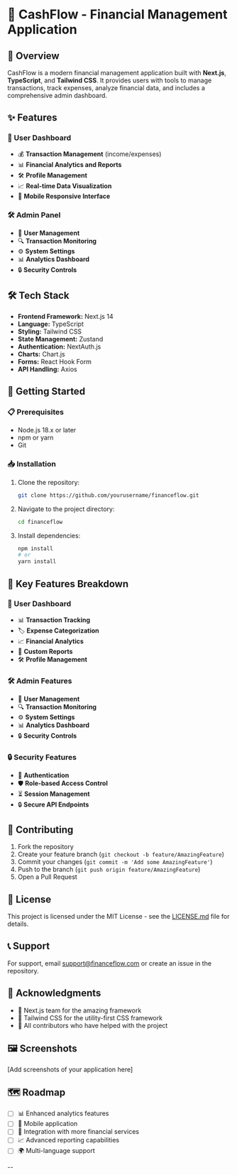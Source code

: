 # 🌊 CashFlow - Financial Management Application

## 📖 Overview

CashFlow is a modern financial management application built with **Next.js**, **TypeScript**, and **Tailwind CSS**. It provides users with tools to manage transactions, track expenses, analyze financial data, and includes a comprehensive admin dashboard.

## ✨ Features

### 👤 User Dashboard
- 💰 **Transaction Management** (income/expenses)
- 📊 **Financial Analytics and Reports**
- 🛠️ **Profile Management**
- 📈 **Real-time Data Visualization**
- 📱 **Mobile Responsive Interface**

### 🛠️ Admin Panel
- 👥 **User  Management**
- 🔍 **Transaction Monitoring**
- ⚙️ **System Settings**
- 📊 **Analytics Dashboard**
- 🔒 **Security Controls**

## 🛠️ Tech Stack

- **Frontend Framework:** Next.js 14
- **Language:** TypeScript
- **Styling:** Tailwind CSS
- **State Management:** Zustand
- **Authentication:** NextAuth.js
- **Charts:** Chart.js
- **Forms:** React Hook Form
- **API Handling:** Axios

## 🚀 Getting Started

### 📋 Prerequisites
- Node.js 18.x or later
- npm or yarn
- Git

### 📥 Installation
1. Clone the repository:  
   ```bash
   git clone https://github.com/yourusername/financeflow.git
   ```
2. Navigate to the project directory:  
   ```bash
   cd financeflow
   ```
3. Install dependencies:  
   ```bash
   npm install
   # or
   yarn install
   ```

## 🔑 Key Features Breakdown

### 👤 User Dashboard
- 📊 **Transaction Tracking**
- 🏷️ **Expense Categorization**
- 📈 **Financial Analytics**
- 📄 **Custom Reports**
- 🛠️ **Profile Management**

### 🛠️ Admin Features
- 👥 **User  Management**
- 🔍 **Transaction Monitoring**
- ⚙️ **System Settings**
- 📊 **Analytics Dashboard**
- 🔒 **Security Controls**

### 🔒 Security Features
- 🔑 **Authentication**
- 🛡️ **Role-based Access Control**
- ⏳ **Session Management**
- 🔒 **Secure API Endpoints**

## 🤝 Contributing

1. Fork the repository
2. Create your feature branch (`git checkout -b feature/AmazingFeature`)
3. Commit your changes (`git commit -m 'Add some AmazingFeature'`)
4. Push to the branch (`git push origin feature/AmazingFeature`)
5. Open a Pull Request

## 📜 License

This project is licensed under the MIT License - see the [LICENSE.md](LICENSE.md) file for details.

## 📞 Support

For support, email [support@financeflow.com](mailto:support@financeflow.com) or create an issue in the repository.

## 🙏 Acknowledgments

- 🙌 Next.js team for the amazing framework
- 🎨 Tailwind CSS for the utility-first CSS framework
- 🤝 All contributors who have helped with the project

## 🖼️ Screenshots

[Add screenshots of your application here]

## 🗺️ Roadmap

- [ ] 📊 Enhanced analytics features
- [ ] 📱 Mobile application
- [ ] 🔗 Integration with more financial services
- [ ] 📈 Advanced reporting capabilities
- [ ] 🌍 Multi-language support

--
